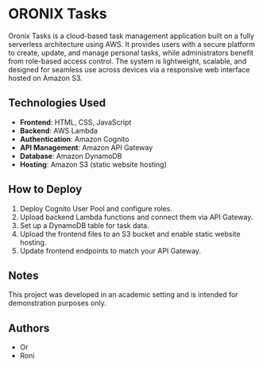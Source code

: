 # ORONIX Tasks

Oronix Tasks is a cloud-based task management application built on a fully serverless architecture using AWS.
It provides users with a secure platform to create, update, and manage personal tasks, while administrators benefit from role-based access control.
The system is lightweight, scalable, and designed for seamless use across devices via a responsive web interface hosted on Amazon S3.

## Technologies Used

- **Frontend**: HTML, CSS, JavaScript
- **Backend**: AWS Lambda
- **Authentication**: Amazon Cognito
- **API Management**: Amazon API Gateway
- **Database**: Amazon DynamoDB
- **Hosting**: Amazon S3 (static website hosting)

## How to Deploy

1. Deploy Cognito User Pool and configure roles.
2. Upload backend Lambda functions and connect them via API Gateway.
3. Set up a DynamoDB table for task data.
4. Upload the frontend files to an S3 bucket and enable static website hosting.
5. Update frontend endpoints to match your API Gateway.

## Notes

This project was developed in an academic setting and is intended for demonstration purposes only.

## Authors

- Or
- Roni

